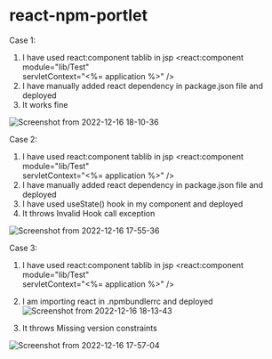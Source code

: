 # react-npm-portlet
Case 1:
1. I have used react:component tablib in jsp 
<react:component
	module="lib/Test"					
	servletContext="<%= application %>"
/>
2. I have manually added react dependency in package.json file and deployed
3. It works fine

![Screenshot from 2022-12-16 18-10-36](https://user-images.githubusercontent.com/55977647/208100613-d4e31c42-858a-4d88-9345-b03ffe40287d.png)

Case 2:

1. I have used react:component tablib in jsp 
<react:component
	module="lib/Test"					
	servletContext="<%= application %>"
/>
2. I have manually added react dependency in package.json file and deployed
3. I have used useState() hook in my component and deployed
4. It throws Invalid Hook call exception

![Screenshot from 2022-12-16 17-55-36](https://user-images.githubusercontent.com/55977647/208100518-d09cb1ab-1c2d-454c-be26-0cfd9ded1412.png)


Case 3:

1. I have used react:component tablib in jsp 
<react:component
	module="lib/Test"					
	servletContext="<%= application %>"
/>
2. I am importing react in .npmbundlerrc and deployed
![Screenshot from 2022-12-16 18-13-43](https://user-images.githubusercontent.com/55977647/208100899-a16d05f8-1120-4d41-9127-7307b68905cd.png)

3. It throws Missing version constraints 

![Screenshot from 2022-12-16 17-57-04](https://user-images.githubusercontent.com/55977647/208101046-62008d65-aca1-469a-8953-6884cc467a22.png)



